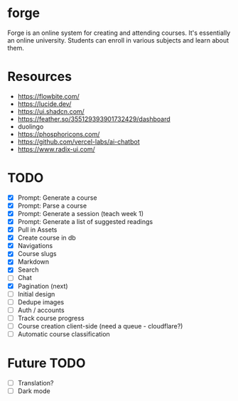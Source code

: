 # forge

Forge is an online system for creating and attending courses. It's essentially an online university. Students can enroll in various subjects and learn about them.

# Resources

- https://flowbite.com/
- https://lucide.dev/
- https://ui.shadcn.com/
- https://feather.so/355129393901732429/dashboard
- duolingo
- https://phosphoricons.com/
- https://github.com/vercel-labs/ai-chatbot
- https://www.radix-ui.com/

# TODO

- [x] Prompt: Generate a course
- [x] Prompt: Parse a course
- [x] Prompt: Generate a session (teach week 1)
- [x] Prompt: Generate a list of suggested readings
- [x] Pull in Assets
- [x] Create course in db
- [x] Navigations
- [x] Course slugs
- [x] Markdown
- [x] Search
- [ ] Chat
- [x] Pagination (next)
- [ ] Initial design
- [ ] Dedupe images
- [ ] Auth / accounts
- [ ] Track course progress
- [ ] Course creation client-side (need a queue - cloudflare?)
- [ ] Automatic course classification

# Future TODO

- [ ] Translation?
- [ ] Dark mode
